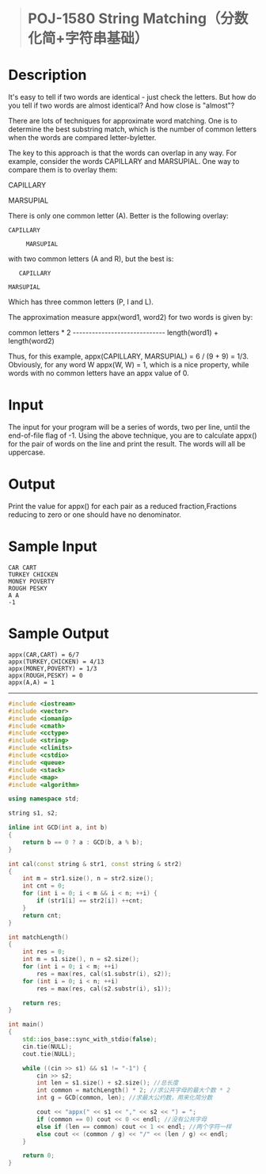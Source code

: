 > # POJ-1580 String Matching（分数化简+字符串基础）

# Description

It's easy to tell if two words are identical - just check the letters. But how do you tell if two words are almost identical? And how close is "almost"?

There are lots of techniques for approximate word matching. One is to determine the best substring match, which is the number of common letters when the words are compared letter-byletter.

The key to this approach is that the words can overlap in any way. For example, consider the words CAPILLARY and MARSUPIAL. One way to compare them is to overlay them:

CAPILLARY

MARSUPIAL

There is only one common letter (A). Better is the following overlay:

```
CAPILLARY

     MARSUPIAL
```

with two common letters (A and R), but the best is:

```
   CAPILLARY

MARSUPIAL
```

Which has three common letters (P, I and L).

The approximation measure appx(word1, word2) for two words is given by:

common letters * 2
\-----------------------------
length(word1) + length(word2)

Thus, for this example, appx(CAPILLARY, MARSUPIAL) = 6 / (9 + 9) = 1/3. Obviously, for any word W appx(W, W) = 1, which is a nice property, while words with no common letters have an appx value of 0.

# Input

The input for your program will be a series of words, two per line, until the end-of-file flag of -1.
Using the above technique, you are to calculate appx() for the pair of words on the line and print the result.
The words will all be uppercase.

# Output

Print the value for appx() for each pair as a reduced fraction,Fractions reducing to zero or one should have no denominator.

# Sample Input

```
CAR CART
TURKEY CHICKEN
MONEY POVERTY
ROUGH PESKY
A A
-1
```

# Sample Output

```
appx(CAR,CART) = 6/7
appx(TURKEY,CHICKEN) = 4/13
appx(MONEY,POVERTY) = 1/3
appx(ROUGH,PESKY) = 0
appx(A,A) = 1
```

-----

```c++
#include <iostream>
#include <vector>
#include <iomanip>
#include <cmath>
#include <cctype>
#include <string>
#include <climits>
#include <cstdio>
#include <queue>
#include <stack>
#include <map>
#include <algorithm>

using namespace std;

string s1, s2;

inline int GCD(int a, int b)
{
	return b == 0 ? a : GCD(b, a % b);
}

int cal(const string & str1, const string & str2)
{
	int m = str1.size(), n = str2.size();
	int cnt = 0;
	for (int i = 0; i < m && i < n; ++i) {
		if (str1[i] == str2[i]) ++cnt;
	}
	return cnt;
}

int matchLength()
{
	int res = 0;
	int m = s1.size(), n = s2.size();
	for (int i = 0; i < m; ++i) 
		res = max(res, cal(s1.substr(i), s2));
	for (int i = 0; i < n; ++i)
		res = max(res, cal(s2.substr(i), s1));

	return res;
}

int main()
{
    std::ios_base::sync_with_stdio(false);
    cin.tie(NULL);
    cout.tie(NULL);

	while ((cin >> s1) && s1 != "-1") {
		cin >> s2;
		int len = s1.size() + s2.size(); //总长度
		int common = matchLength() * 2; //求公共字母的最大个数 * 2
		int g = GCD(common, len); //求最大公约数，用来化简分数

		cout << "appx(" << s1 << "," << s2 << ") = ";
		if (common == 0) cout << 0 << endl; //没有公共字母
		else if (len == common) cout << 1 << endl; //两个字符一样
		else cout << (common / g) << "/" << (len / g) << endl;
	}

	return 0;
}
```

